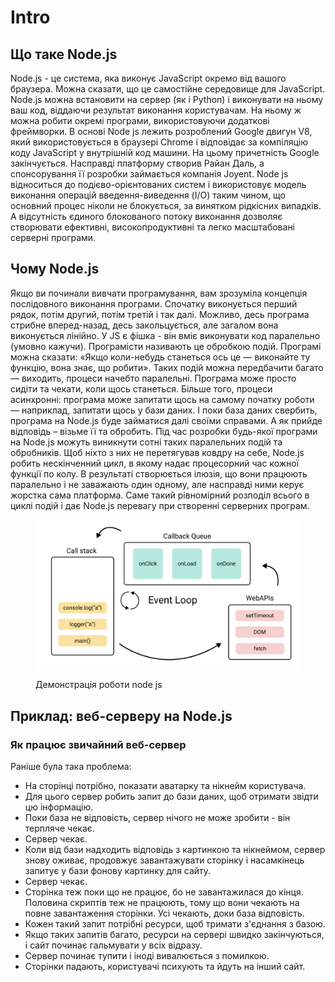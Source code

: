 # Intro

## Що таке Node.js

Node.js - це система, яка виконує JavaScript окремо від вашого браузера. Можна сказати, що це самостійне середовище для JavaScript. Node.js можна встановити на сервер (як і Python) і виконувати на ньому ваш код, віддаючи результат виконання користувачам. На ньому ж можна робити окремі програми, використовуючи додаткові фреймворки. В основі Node js лежить розроблений Google двигун V8, який використовується в браузері Chrome і відповідає за компіляцію коду JavaScript у внутрішній код машини. На цьому причетність Google закінчується. Насправді платформу створив Райан Даль, а спонсорування її розробки займається компанія Joyent. Node js відноситься до подієво-орієнтованих систем і використовує модель виконання операцій введення-виведення (I/O) таким чином, що основний процес ніколи не блокується, за винятком рідкісних випадків. А відсутність єдиного блокованого потоку виконання дозволяє створювати ефективні, високопродуктивні та легко масштабовані серверні програми.

## Чому Node.js&#x20;

Якщо ви починали вивчати програмування, вам зрозуміла концепція послідовного виконання програми. Спочатку виконується перший рядок, потім другий, потім третій і так далі. Можливо, десь програма стрибне вперед-назад, десь закольцується, але загалом вона виконується лінійно. У JS є фішка - він вміє виконувати код паралельно (умовно кажучи). Програмісти називають це обробкою подій. Програмі можна сказати: «Якщо коли-небудь станеться ось це — виконайте ту функцію, вона знає, що робити». Таких подій можна передбачити багато — виходить, процеси начебто паралельні. Програма може просто сидіти та чекати, коли щось станеться. Більше того, процеси асинхронні: програма може запитати щось на самому початку роботи — наприклад, запитати щось у бази даних. І поки база даних свербить, програма на Node.js буде займатися далі своїми справами. А як прийде відповідь – візьме її та обробить. Під час розробки будь-якої програми на Node.js можуть виникнути сотні таких паралельних подій та обробників. Щоб ніхто з них не перетягував ковдру на себе, Node.js робить нескінченний цикл, в якому надає процесорний час кожної функції по колу. В результаті створюється ілюзія, що вони працюють паралельно і не заважають один одному, але насправді ними керує жорстка сама платформа. Саме такий рівномірний розподіл всього в циклі подій і дає Node.js перевагу при створенні серверних програм.

<figure><img src="../.gitbook/assets/event-loop.png" alt=""><figcaption><p>Демонстрація роботи node js</p></figcaption></figure>

## Приклад: веб-серверу на Node.js

### Як працює звичайний веб-сервер

Раніше була така проблема:

* На сторінці потрібно, показати аватарку та нікнейм користувача.
* Для цього сервер робить запит до бази даних, щоб отримати звідти цю інформацію.
* Поки база не відповість, сервер нічого не може зробити - він терпляче чекає.
* Сервер чекає.
* Коли від бази надходить відповідь з картинкою та нікнеймом, сервер знову оживає, продовжує завантажувати сторінку і насамкінець запитує у бази фонову картинку для сайту.
* Сервер чекає.
* Сторінка теж поки що не працює, бо не завантажилася до кінця. Половина скриптів теж не працюють, тому що вони чекають на повне завантаження сторінки. Усі чекають, доки база відповість.
* Кожен такий запит потрібні ресурси, щоб тримати з'єднання з базою.
* Якщо таких запитів багато, ресурси на сервері швидко закінчуються, і сайт починає гальмувати у всіх відразу.
* Сервер починає тупити і іноді вивалюється з помилкою.
* Сторінки падають, користувачі психують та йдуть на інший сайт.

